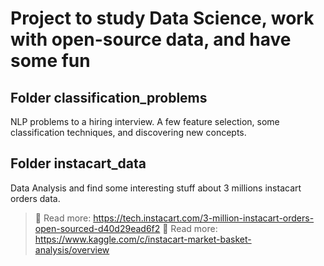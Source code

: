 # Project to study Data Science, work with open-source data, and have some fun

## Folder classification_problems

NLP problems to a hiring interview. A few feature selection, some classification techniques, and discovering new concepts.

## Folder instacart_data

Data Analysis and find some interesting stuff about 3 millions instacart orders data.

> :closed_book: Read more: https://tech.instacart.com/3-million-instacart-orders-open-sourced-d40d29ead6f2
> :closed_book: Read more: https://www.kaggle.com/c/instacart-market-basket-analysis/overview
